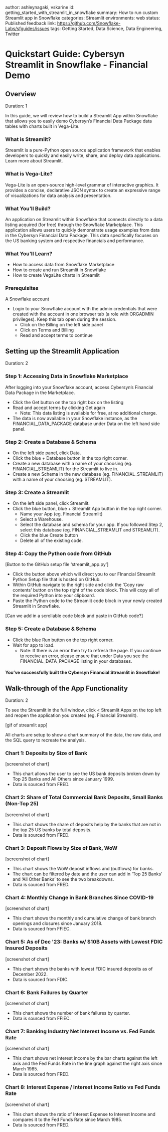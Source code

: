 author: ashleynagaki, vskarine
id: getting_started_with_streamlit_in_snowflake
summary: How to run custom Streamlit app in Snowflake 
categories: Streamlit
environments: web
status: Published 
feedback link: https://github.com/Snowflake-Labs/sfguides/issues
tags: Getting Started, Data Science, Data Engineering, Twitter 

# Quickstart Guide: Cybersyn Streamlit in Snowflake - Financial Demo
<!-- ------------------------ -->
## Overview 
Duration: 1

In this guide, we will review how to build a Streamlit App within Snowflake that allows you to easily demo Cybersyn’s Financial Data Package data tables with charts built in Vega-Lite.

### What is Streamlit?
Streamlit is a pure-Python open source application framework that enables developers to quickly and easily write, share, and deploy data applications. Learn more about Streamlit.

### What is Vega-Lite? 
Vega-Lite is an open-source high-level grammar of interactive graphics. It provides a concise, declarative JSON syntax to create an expressive range of visualizations for data analysis and presentation.

### What You’ll Build?
An application on Streamlit within Snowflake that connects directly to a data listing acquired (for free) through the Snowflake Marketplace. This application allows users to quickly demonstrate usage examples from data in the Cybersyn Financial Data Package. This data specifically focuses on the US banking system and respective financials and performance.

### What You’ll Learn? 
- How to access data from Snowflake Marketplace
- How to create and run Streamlit in Snowflake
- How to create VegaLite charts in Streamlit

### Prerequisites
A Snowflake account
- Login to your Snowflake account with the admin credentials that were created with the account in one browser tab (a role with ORGADMIN privileges). Keep this tab open during the session.
  - Click on the Billing on the left side panel
  - Click on Terms and Billing
  - Read and accept terms to continue


<!-- ------------------------ -->
## Setting up the Streamlit Application
Duration: 2

### Step 1: Accessing Data in Snowflake Marketplace
After logging into your Snowflake account, access Cybersyn’s Financial Data Package in the Marketplace. 
- Click the Get button on the top right box on the listing
- Read and accept terms by clicking Get again 
  - Note: This data listing is available for free, at no additional charge. 
- The data is now available in your Snowflake instance, as the FINANCIAL_DATA_PACKAGE database under Data on the left hand side panel.

### Step 2: Create a Database & Schema
- On the left side panel, click Data. 
- Click the blue + Database button in the top right corner. 
- Create a new database with a name of your choosing (eg. FINANCIAL_STREAMLIT) for the Streamlit to live in.
- Create a new Schema in the new database (eg. FINANCIAL_STREAMLIT) with a name of your choosing (eg. STREAMLIT).

### Step 3: Create a Streamlit
- On the left side panel, click Streamlit. 
- Click the blue button, blue + Streamlit App button in the top right corner.
  - Name your App (eg. Financial Streamlit)
  - Select a Warehouse. 
  - Select the database and schema for your app. If you followed Step 2, select this database (eg. FINANCIAL_STREAMLIT and STREAMLIT).
  - Click the blue Create button
  - Delete all of the existing code.

### Step 4: Copy the Python code from GitHub
[Button to the GitHub setup file ‘streamlit_app.py’]

- Click the button above which will direct you to our FInancial Streamlit Python Setup file that is hosted on GitHub. 
- Within GitHub navigate to the right side and click the ‘Copy raw contents’ button on the top right of the code block. This will copy all of the required Python into your clipboard. 
- Paste the Python code to the Streamlit code block in your newly created Streamlit in Snowflake.

[Can we add in a scrollable code block and paste in GitHub code?]

### Step 5: Create a Database & Schema
- Click the blue Run button  on the top right corner. 
- Wait for app to load. 
  - Note: If there is an error then try to refresh the page. If you continue to receive an error, please ensure that under Data you see the FINANCIAL_DATA_PACKAGE listing in your databases. 

#### You’ve successfully built the Cybersyn Financial Streamlit in Snowflake!


<!-- ------------------------ -->
## Walk-through of the App Functionality
Duration: 2

To see the Streamlit in the full window, click < Streamlit Apps on the top left and reopen the application you created (eg. Financial Streamlit). 

[gif of streamlit app] 

All charts are setup to show a chart summary of the data, the raw data, and the SQL query to recreate the analysis.
 
### Chart 1: Deposits by Size of Bank
[screenshot of chart] 
- This chart allows the user to see the US bank deposits broken down by Top 25 Banks and All Others since January 1999. 
- Data is sourced from FRED. 

### Chart 2: Share of Total Commercial Bank Deposits, Small Banks (Non-Top 25)
[screenshot of chart] 
- This chart shows the share of deposits help by the banks that are not in the top 25 US banks by total deposits. 
- Data is sourced from FRED. 

### Chart 3: Deposit Flows by Size of Bank, WoW
[screenshot of chart] 
- This chart shows the WoW deposit inflows and (outflows) for banks. 
- The chart can be filtered by date and the user can add in ‘Top 25 Banks’ and ‘All Other Banks’ to see the two breakdowns.
- Data is sourced from FRED.

### Chart 4: Monthly Change in Bank Branches Since COVID-19
[screenshot of chart]
- This chart shows the monthly and cumulative change of bank branch openings and closures since January 2018. 
- Data is sourced from FFIEC.

### Chart 5: As of Dec '23: Banks w/ $10B Assets with Lowest FDIC Insured Deposits
[screenshot of chart]
- This chart shows the banks with lowest FDIC insured deposits as of December 2022. 
- Data is sourced from FDIC.

### Chart 6: Bank Failures by Quarter
[screenshot of chart]
- This chart shows the number of bank failures by quarter. 
- Data is sourced from FFIEC.

### Chart 7: Banking Industry Net Interest Income vs. Fed Funds Rate
[screenshot of chart]
- This chart shows net interest income by the bar charts against the left axis and the Fed Funds Rate in the line graph against the right axis since March 1985. 
- Data is sourced from FRED.

### Chart 8: Interest Expense / Interest Income Ratio vs Fed Funds Rate
[screenshot of chart]
- This chart shows the ratio of Interest Expense to Interest Income and compares it to the Fed Funds Rate since March 1985.
- Data is sourced from FRED.
